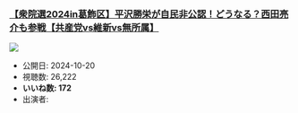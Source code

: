 ### [【衆院選2024in葛飾区】平沢勝栄が自民非公認！どうなる？西田亮介も参戦【共産党vs維新vs無所属】](https://www.youtube.com/watch?v=DKeqbCRYdeo)
[![](https://img.youtube.com/vi/DKeqbCRYdeo/hqdefault.jpg)](https://www.youtube.com/watch?v=DKeqbCRYdeo)
-   公開日: 2024-10-20
-   視聴数: 26,222
-   **いいね数: 172**
-   出演者: 
